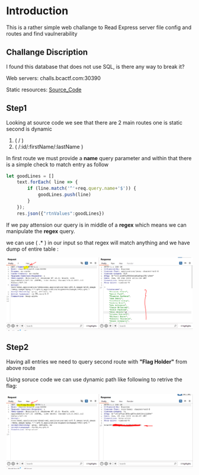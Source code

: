 # Introduction
This is a rather simple web challange to Read Express server file config and routes and find vaulnerability

## Challange Discription

I found this database that does not use SQL, is there any way to break it?

Web servers: challs.bcactf.com:30390

Static resources:  [Source_Code](../resources/NoSQL/provided.js)



## Step1

Looking at source code we see that there are 2 main routes one is static second is dynamic

1) ( / )
2) ( /:id/:firstName/:lastName )

In first route we must provide a **name** query parameter and within that there is a simple check to match entry as follow

```js
let goodLines = []
    text.forEach( line => {
        if (line.match('^'+req.query.name+'$')) {
            goodLines.push(line)
        }
    });
    res.json({"rtnValues":goodLines})
```

If we pay attension our query is in middle of a **regex** which means we can manipulate the **regex** query.

we can use ( .* ) in our input so that regex will match anything and we have dump of entire table :

![](../assets/NoSQL_1.png)



## Step2

Having all entries we need to query second route with **"Flag Holder"** from above route

Using soruce code we can use dynamic path like following to retrive the flag:

![](../assets/NoSQL_2.png)
